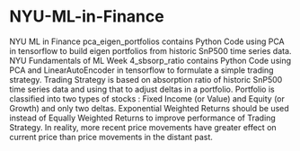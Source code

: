 # NYU-ML-in-Finance
NYU ML in Finance
pca_eigen_portfolios contains Python Code using PCA in tensorflow to build eigen portfolios from historic SnP500 time series data.
NYU Fundamentals of ML Week 4_sbsorp_ratio contains Python Code using PCA and LinearAutoEncoder in tensorflow to formulate a simple trading strategy. 
Trading Strategy is based on absorption ratio of historic SnP500 time series data and using that to adjust deltas in a portfolio. 
Portfolio is classified into two types of stocks : Fixed Income (or Value) and Equity (or Growth) and only two deltas.
Exponential Weighted Returns should be used instead of Equally Weighted Returns to improve performance of Trading Strategy. 
In reality, more recent price movements have greater effect on current price than price movements in the distant past. 
